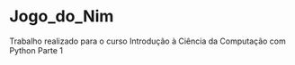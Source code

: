 # Jogo_do_Nim
Trabalho realizado para o curso Introdução à Ciência da Computação com Python Parte 1
